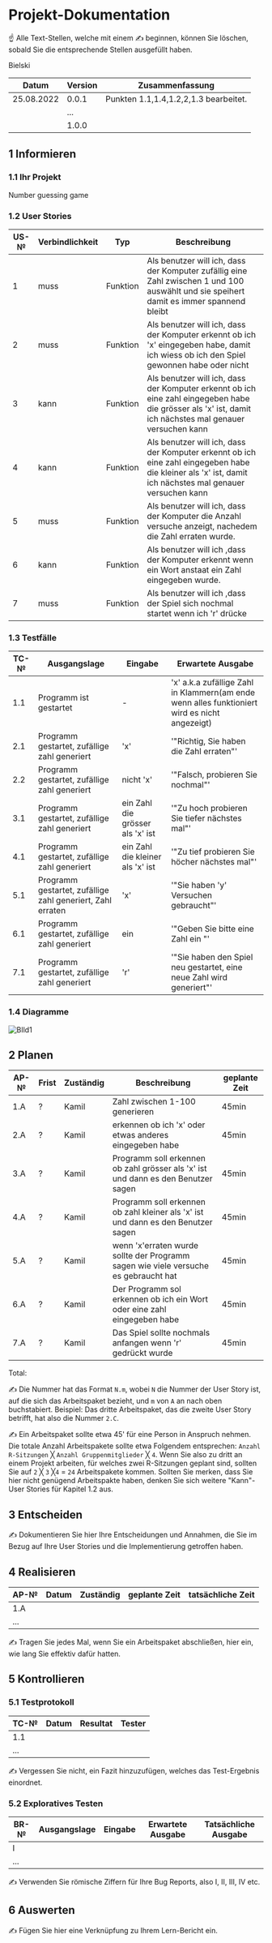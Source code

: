 # Projekt-Dokumentation

☝️ Alle Text-Stellen, welche mit einem ✍️ beginnen, können Sie löschen, sobald Sie die entsprechende Stellen ausgefüllt haben.

Bielski

| Datum | Version | Zusammenfassung                                              |
| ----- | ------- | ------------------------------------------------------------ |
|25.08.2022  | 0.0.1   | Punkten 1.1,1.4,1.2,2,1.3 bearbeitet. |
|       | ...     |                                                              |
|       | 1.0.0   |                                                              |

## 1 Informieren

### 1.1 Ihr Projekt

Number guessing game

### 1.2 User Stories

| US-№ | Verbindlichkeit | Typ      | Beschreibung                       |
| ---- | --------------- | ----     | ---------------------------------- |
|  1  | muss  | Funktion | Als benutzer will ich, dass der Komputer zufällig eine Zahl zwischen 1 und 100 auswählt und sie speihert damit es immer spannend bleibt
|  2  | muss  | Funktion | Als benutzer will ich, dass der Komputer erkennt ob ich 'x' eingegeben habe, damit ich wiess ob ich den Spiel gewonnen habe oder nicht
|  3  | kann  | Funktion | Als benutzer will ich, dass der Komputer erkennt ob ich eine zahl eingegeben habe die grösser als 'x' ist, damit ich nächstes mal genauer versuchen kann
|  4  | kann  | Funktion | Als benutzer will ich, dass der Komputer erkennt ob ich eine zahl eingegeben habe die kleiner als 'x' ist, damit ich nächstes mal genauer versuchen kann
|  5  | muss  | Funktion  | Als benutzer will ich, dass der Komputer die Anzahl versuche anzeigt, nachedem die Zahl erraten wurde.
|  6  | kann  | Funktion  | Als benutzer will ich ,dass der Komputer erkennt wenn ein Wort anstaat ein Zahl eingegeben wurde.
|  7  | muss  | Funktion  | Als benutzer will ich ,dass der Spiel sich nochmal startet wenn ich 'r' drücke


### 1.3 Testfälle

| TC-№ | Ausgangslage                             | Eingabe | Erwartete Ausgabe |
| ---- | ------------                             |     ------    |   ---------                 |
|   1.1  | Programm ist gestartet                       |   -    | 'x' a.k.a zufällige Zahl in Klammern(am ende wenn alles funktioniert wird es nicht angezeigt)  | 
|   2.1  | Programm gestartet, zufällige zahl generiert | 'x'    |  '"Richtig, Sie haben die Zahl erraten"'      |
|   2.2  | Programm gestartet, zufällige zahl generiert | nicht 'x'                       |       '"Falsch, probieren Sie nochmal"'       |
|   3.1  | Programm gestartet, zufällige zahl generiert | ein Zahl die grösser als 'x' ist| '"Zu hoch probieren Sie tiefer nächstes mal"' |
|   4.1  | Programm gestartet, zufällige zahl generiert | ein Zahl die kleiner als 'x' ist| '"Zu tief probieren Sie höcher nächstes mal"' |
|   5.1  | Programm gestartet, zufällige zahl generiert, Zahl erraten|'x'                 |     '"Sie haben 'y' Versuchen gebraucht"'     |
|   6.1  | Programm gestartet, zufällige zahl generiert | ein                             |'"Geben Sie bitte eine Zahl ein "' |
|   7.1  | Programm gestartet, zufällige zahl generiert |'r'                              | '"Sie haben den Spiel neu gestartet, eine neue Zahl wird generiert"'|



### 1.4 Diagramme

![BIld1](https://i.imgur.com/TvR56mP.png)

## 2 Planen

| AP-№ | Frist | Zuständig | Beschreibung | geplante Zeit |
| ---- | ----- | --------- | ------------ | ------------- |
| 1.A  |   ?   |   Kamil   |                             Zahl zwischen 1-100 generieren                        |45min|
| 2.A  |   ?   |   Kamil   |                   erkennen ob ich 'x' oder etwas anderes eingegeben habe          |45min|
| 3.A  |   ?   |   Kamil   | Programm soll erkennen ob zahl grösser als 'x' ist und dann es den Benutzer sagen |45min|
| 4.A  |   ?   |   Kamil   | Programm soll erkennen ob zahl kleiner als 'x' ist und dann es den Benutzer sagen |45min|
| 5.A  |   ?   |   Kamil   |wenn 'x'erraten wurde sollte der Programm sagen wie viele versuche es gebraucht hat|45min|
| 6.A  |   ?   |   Kamil   |        Der Programm sol erkennen ob ich ein Wort oder eine zahl eingegeben habe   |45min|
| 7.A  |   ?   |   Kamil   |              Das Spiel sollte nochmals anfangen wenn 'r' gedrückt wurde           |45min|
Total: 

✍️ Die Nummer hat das Format `N.m`, wobei `N` die Nummer der User Story ist, auf die sich das Arbeitspaket bezieht, und `m` von `A` an nach oben buchstabiert. Beispiel: Das dritte Arbeitspaket, das die zweite User Story betrifft, hat also die Nummer `2.C`.

✍️ Ein Arbeitspaket sollte etwa 45' für eine Person in Anspruch nehmen. Die totale Anzahl Arbeitspakete sollte etwa Folgendem entsprechen: `Anzahl R-Sitzungen` ╳ `Anzahl Gruppenmitglieder` ╳ `4`. Wenn Sie also zu dritt an einem Projekt arbeiten, für welches zwei R-Sitzungen geplant sind, sollten Sie auf `2` ╳ `3` ╳`4` = `24` Arbeitspakete kommen. Sollten Sie merken, dass Sie hier nicht genügend Arbeitspakte haben, denken Sie sich weitere "Kann"-User Stories für Kapitel 1.2 aus.

## 3 Entscheiden

✍️ Dokumentieren Sie hier Ihre Entscheidungen und Annahmen, die Sie im Bezug auf Ihre User Stories und die Implementierung getroffen haben.

## 4 Realisieren

| AP-№ | Datum | Zuständig | geplante Zeit | tatsächliche Zeit |
| ---- | ----- | --------- | ------------- | ----------------- |
| 1.A  |       |           |               |                   |
| ...  |       |           |               |                   |

✍️ Tragen Sie jedes Mal, wenn Sie ein Arbeitspaket abschließen, hier ein, wie lang Sie effektiv dafür hatten.

## 5 Kontrollieren

### 5.1 Testprotokoll

| TC-№ | Datum | Resultat | Tester |
| ---- | ----- | -------- | ------ |
| 1.1  |       |          |        |
| ...  |       |          |        |

✍️ Vergessen Sie nicht, ein Fazit hinzuzufügen, welches das Test-Ergebnis einordnet.

### 5.2 Exploratives Testen

| BR-№ | Ausgangslage | Eingabe | Erwartete Ausgabe | Tatsächliche Ausgabe |
| ---- | ------------ | ------- | ----------------- | -------------------- |
| I    |              |         |                   |                      |
| ...  |              |         |                   |                      |

✍️ Verwenden Sie römische Ziffern für Ihre Bug Reports, also I, II, III, IV etc.

## 6 Auswerten

✍️ Fügen Sie hier eine Verknüpfung zu Ihrem Lern-Bericht ein.
